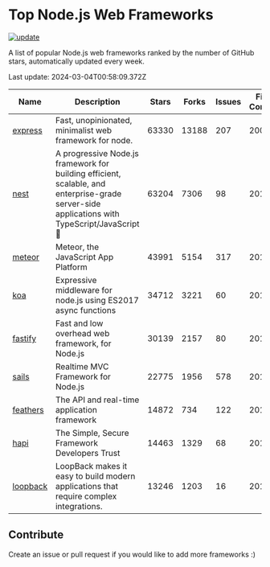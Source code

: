 # Top Node.js Web Frameworks

[![update](https://github.com/sunnysid3up/nodejs-web-frameworks/actions/workflows/update.yml/badge.svg)](https://github.com/sunnysid3up/nodejs-web-frameworks/actions/workflows/update.yml)

A list of popular Node.js web frameworks ranked by the number of GitHub stars, automatically updated every week.

Last update: 2024-03-04T00:58:09.372Z

| Name          | Description          | Stars                     | Forks          | Issues               | First Commit        | Last Commit         | Language          |
|---------------|----------------------|---------------------------|----------------|----------------------|---------------------|---------------------|-------------------|
| [express](https://github.com/expressjs/express) | Fast, unopinionated, minimalist web framework for node. | 63330 | 13188 | 207 | 2009 | 2024-03-03 | JS |
| [nest](https://github.com/nestjs/nest) | A progressive Node.js framework for building efficient, scalable, and enterprise-grade server-side applications with TypeScript/JavaScript 🚀 | 63204 | 7306 | 98 | 2017 | 2024-03-03 | TS |
| [meteor](https://github.com/meteor/meteor) | Meteor, the JavaScript App Platform | 43991 | 5154 | 317 | 2012 | 2024-03-04 | JS |
| [koa](https://github.com/koajs/koa) | Expressive middleware for node.js using ES2017 async functions | 34712 | 3221 | 60 | 2013 | 2024-03-03 | JS |
| [fastify](https://github.com/fastify/fastify) | Fast and low overhead web framework, for Node.js | 30139 | 2157 | 80 | 2016 | 2024-03-03 | JS |
| [sails](https://github.com/balderdashy/sails) | Realtime MVC Framework for Node.js | 22775 | 1956 | 578 | 2012 | 2024-03-03 | JS |
| [feathers](https://github.com/feathersjs/feathers) | The API and real-time application framework | 14872 | 734 | 122 | 2011 | 2024-03-03 | TS |
| [hapi](https://github.com/hapijs/hapi) | The Simple, Secure Framework Developers Trust | 14463 | 1329 | 68 | 2011 | 2024-03-01 | JS |
| [loopback](https://github.com/strongloop/loopback) | LoopBack makes it easy to build modern applications that require complex integrations. | 13246 | 1203 | 16 | 2013 | 2024-02-29 | JS |

## Contribute 

Create an issue or pull request if you would like to add more frameworks :)